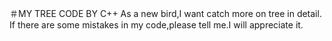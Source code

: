 ＃MY TREE CODE BY C++
As a new bird,I want catch more on tree in detail.
If there are some mistakes in my code,please tell me.I will appreciate it.
